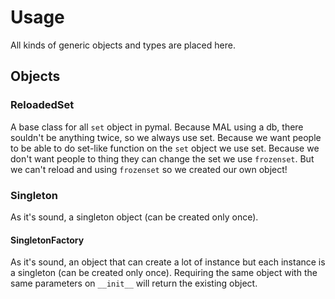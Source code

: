 Usage
=====
All kinds of generic objects and types are placed here.

Objects
-------

### ReloadedSet
A base class for all `set` object in pymal.
Because MAL using a db, there souldn't be anything twice, so we always use set.
Because we want people to be able to do set-like function on the `set` object we use set. 
Because we don't want people to thing they can change the set we use `frozenset`.
But we can't reload and using `frozenset` so we created our own object!

### Singleton
As it's sound, a singleton object (can be created only once).

#### SingletonFactory
As it's sound, an object that can create a lot of instance but each instance is a singleton (can be created only once).
Requiring the same object with the same parameters on `__init__` will return the existing object.
